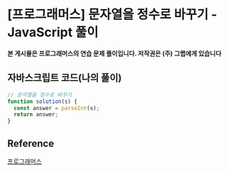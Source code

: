 


# [프로그래머스] 문자열을 정수로 바꾸기 - JavaScript 풀이

**본 게시물은 프로그래머스의 연습 문제 풀이입니다. 저작권은 (주) 그랩에게 있습니다**

## 자바스크립트 코드(나의 풀이)

```javascript
// 문자열을 정수로 바꾸기
function solution(s) {
  const answer = parseInt(s);
  return answer;
}
```



## Reference

[프로그래머스](https://programmers.co.kr)

